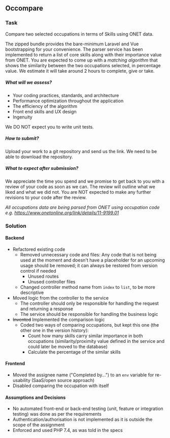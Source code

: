 
## Occompare

### Task
Compare two selected occupations in terms of Skills using ONET data. 

The zipped bundle provides the bare-minimum Laravel and Vue bootstrapping for your convenience. The parser service has been implemented to return a list of core skills along with their importance value from ONET. You are expected to come up with a *matching algorithm* that shows the similarity between the two occupations selected, in percentage value. We estimate it will take around 2 hours to complete, give or take.

##### What will we assess?
- Your coding practices, standards, and architecture
- Performance optimization throughout the application
- The efficiency of the algorithm
- Front end skills and UX design
- Ingenuity

We DO NOT expect you to write unit tests.

##### How to submit?
Upload your work to a git repository and send us the link. We need to be able to download the repository.

##### What to expect after submission?
We appreciate the time you spend and we promise to get back to you with a review of your code as soon as we can. The review will outline what we liked and what we did not. You are NOT expected to make any further revisions to your code after the review.

*All occupations data are being parsed from ONET using occupation code e.g. https://www.onetonline.org/link/details/11-9199.01*

### Solution

#### Backend
- Refactored existing code
  - Removed unnecessary code and files: Any code that is not being used at the moment and doesn't have a placeholder for an upcoming usage should be removed; it can always be restored from version control if needed
    - Unused routes
    - Unused controller files
  - Changed controller method name from `index` to `list`, to be more descriptive
- Moved logic from the controller to the service
  - The controller should only be responsible for handling the request and returning a response
  - The service should be responsible for handling the business logic
- ~~Invented~~ Implemented the comparison logic 
  - Coded two ways of comparing occupations, but kept this one (the other one in the version history):
    - Count how many skills carry similar importance in both occupations (similarity/proximity value defined in the service and could later be moved to the database)
    - Calculate the percentage of the similar skills

#### Frontend
- Moved the assignee name ("Completed by...") to an `env` variable for re-usability (SaaS/open source approach)
- Disabled comparing the occupation with itself

#### Assumptions and Decisions
- No automated front-end or back-end testing (unit, feature or integration testing) was done as per the requirements
- Authentication/authorisation is not implemented as it is outside the scope of the assignment
- Enforced and used PHP 7.4, as was told in the specs